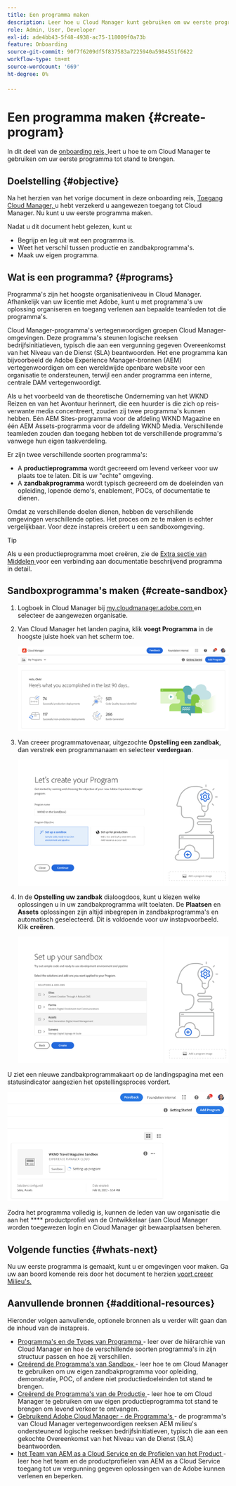 ```yaml
---
title: Een programma maken
description: Leer hoe u Cloud Manager kunt gebruiken om uw eerste programma te maken.
role: Admin, User, Developer
exl-id: ade4bb43-5f48-4938-ac75-118009f0a73b
feature: Onboarding
source-git-commit: 90f7f6209df5f837583a7225940a5984551f6622
workflow-type: tm+mt
source-wordcount: '669'
ht-degree: 0%

---
```


# Een programma maken {#create-program}

In dit deel van de [ onboarding reis, ](overview.md) leert u hoe te om Cloud Manager te gebruiken om uw eerste programma tot stand te brengen.

## Doelstelling {#objective}

Na het herzien van het vorige document in deze onboarding reis, [ Toegang Cloud Manager, ](cloud-manager.md) u hebt verzekerd u aangewezen toegang tot Cloud Manager. Nu kunt u uw eerste programma maken.

Nadat u dit document hebt gelezen, kunt u:

* Begrijp en leg uit wat een programma is.
* Weet het verschil tussen productie en zandbakprogramma&#39;s.
* Maak uw eigen programma.

## Wat is een programma? {#programs}

Programma&#39;s zijn het hoogste organisatieniveau in Cloud Manager. Afhankelijk van uw licentie met Adobe, kunt u met programma&#39;s uw oplossing organiseren en toegang verlenen aan bepaalde teamleden tot die programma&#39;s.

Cloud Manager-programma&#39;s vertegenwoordigen groepen Cloud Manager-omgevingen. Deze programma&#39;s steunen logische reeksen bedrijfsinitiatieven, typisch die aan een vergunning gegeven Overeenkomst van het Niveau van de Dienst (SLA) beantwoorden. Het ene programma kan bijvoorbeeld de Adobe Experience Manager-bronnen (AEM) vertegenwoordigen om een wereldwijde openbare website voor een organisatie te ondersteunen, terwijl een ander programma een interne, centrale DAM vertegenwoordigt.

Als u het voorbeeld van de theoretische Onderneming van het WKND Reizen en van het Avontuur herinnert, die een huurder is die zich op reis-verwante media concentreert, zouden zij twee programma&#39;s kunnen hebben. Eén AEM Sites-programma voor de afdeling WKND Magazine en één AEM Assets-programma voor de afdeling WKND Media. Verschillende teamleden zouden dan toegang hebben tot de verschillende programma&#39;s vanwege hun eigen taakverdeling.

Er zijn twee verschillende soorten programma&#39;s:

* A **productieprogramma** wordt gecreeerd om levend verkeer voor uw plaats toe te laten. Dit is uw &quot;echte&quot; omgeving.
* A **zandbakprogramma** wordt typisch gecreeerd om de doeleinden van opleiding, lopende demo&#39;s, enablement, POCs, of documentatie te dienen.

Omdat ze verschillende doelen dienen, hebben de verschillende omgevingen verschillende opties. Het proces om ze te maken is echter vergelijkbaar. Voor deze instapreis creëert u een sandboxomgeving.

>[!TIP]
>
>Als u een productieprogramma moet creëren, zie de [ Extra sectie van Middelen ](#additional-resources) voor een verbinding aan documentatie beschrijvend programma in detail.

## Sandboxprogramma&#39;s maken {#create-sandbox}

1. Logboek in Cloud Manager bij [ my.cloudmanager.adobe.com ](https://my.cloudmanager.adobe.com/) en selecteer de aangewezen organisatie.

1. Van Cloud Manager het landen pagina, klik **voegt Programma** in de hoogste juiste hoek van het scherm toe.

   ![ Cloud Manager landende pagina ](/help/implementing/cloud-manager/getting-access-to-aem-in-cloud/assets/cloud-manager-my-programs.png)

1. Van creeer programmatovenaar, uitgezochte **Opstelling een zandbak**, dan verstrek een programmanaam en selecteer **verdergaan**.

   ![ de typeverwezenlijking van het Programma ](/help/implementing/cloud-manager/getting-access-to-aem-in-cloud/assets/create-sandbox.png)

1. In de **Opstelling uw zandbak** dialoogdoos, kunt u kiezen welke oplossingen u in uw zandbakprogramma wilt toelaten. De **Plaatsen** en **Assets** oplossingen zijn altijd inbegrepen in zandbakprogramma&#39;s en automatisch geselecteerd. Dit is voldoende voor uw instapvoorbeeld. Klik **creëren**.

   ![ selectie van de Oplossing ](assets/set-up-sandbox-onboarding.png)

U ziet een nieuwe zandbakprogrammakaart op de landingspagina met een statusindicator aangezien het opstellingsproces vordert.

![ zandbak verwezenlijking van overzichtspagina ](/help/implementing/cloud-manager/getting-access-to-aem-in-cloud/assets/program-create-setupdemo2.png)

Zodra het programma volledig is, kunnen de leden van uw organisatie die aan het **** productprofiel van de Ontwikkelaar {aan Cloud Manager worden toegewezen login en Cloud Manager git bewaarplaatsen beheren.

## Volgende functies {#whats-next}

Nu uw eerste programma is gemaakt, kunt u er omgevingen voor maken. Ga uw aan boord komende reis door het document te herzien [ voort creeer Milieu&#39;s.](create-environments.md)

## Aanvullende bronnen {#additional-resources}

Hieronder volgen aanvullende, optionele bronnen als u verder wilt gaan dan de inhoud van de instapreis.

* [ Programma&#39;s en de Types van Programma ](/help/implementing/cloud-manager/getting-access-to-aem-in-cloud/program-types.md) - leer over de hiërarchie van Cloud Manager en hoe de verschillende soorten programma&#39;s in zijn structuur passen en hoe zij verschillen.
* [ Creërend de Programma&#39;s van Sandbox ](/help/implementing/cloud-manager/getting-access-to-aem-in-cloud/creating-sandbox-programs.md) - leer hoe te om Cloud Manager te gebruiken om uw eigen zandbakprogramma voor opleiding, demonstratie, POC, of andere niet productiedoeleinden tot stand te brengen.
* [ Creërend de Programma&#39;s van de Productie ](/help/implementing/cloud-manager/getting-access-to-aem-in-cloud/creating-production-programs.md) - leer hoe te om Cloud Manager te gebruiken om uw eigen productieprogramma tot stand te brengen om levend verkeer te ontvangen.
* [ Gebruikend Adobe Cloud Manager - de Programma&#39;s ](https://experienceleague.adobe.com/docs/experience-manager-learn/cloud-service/cloud-manager/programs.html) - de programma&#39;s van Cloud Manager vertegenwoordigen reeksen AEM milieu&#39;s ondersteunend logische reeksen bedrijfsinitiatieven, typisch die aan een gekochte Overeenkomst van het Niveau van de Dienst (SLA) beantwoorden.
* [ het Team van AEM as a Cloud Service en de Profielen van het Product ](/help/onboarding/aem-cs-team-product-profiles.md) - leer hoe het team en de productprofielen van AEM as a Cloud Service toegang tot uw vergunning gegeven oplossingen van de Adobe kunnen verlenen en beperken.
